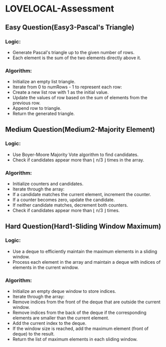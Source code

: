 # LOVELOCAL-Assessment

## Easy Question(Easy3-Pascal's Triangle)

### Logic:

* Generate Pascal's triangle up to the given number of rows.
* Each element is the sum of the two elements directly above it.

### Algorithm:

* Initialize an empty list triangle.
* Iterate from 0 to numRows - 1 to represent each row:
* Create a new list row with 1 as the initial value.
* Update the values of row based on the sum of elements from the previous row.
* Append row to triangle.
* Return the generated triangle.

## Medium Question(Medium2-Majority Element)

### Logic:

* Use Boyer-Moore Majority Vote algorithm to find candidates.
* Check if candidates appear more than ⌊ n/3 ⌋ times in the array.

### Algorithm:

* Initialize counters and candidates.
* Iterate through the array:
* If a candidate matches the current element, increment the counter.
* If a counter becomes zero, update the candidate.
* If neither candidate matches, decrement both counters.
* Check if candidates appear more than ⌊ n/3 ⌋ times.

## Hard Question(Hard1-Sliding Window Maximum)

### Logic:

* Use a deque to efficiently maintain the maximum elements in a sliding window.
* Process each element in the array and maintain a deque with indices of elements in the current window.

### Algorithm:

* Initialize an empty deque window to store indices.
* Iterate through the array:
* Remove indices from the front of the deque that are outside the current window.
* Remove indices from the back of the deque if the corresponding elements are smaller than the current element.
* Add the current index to the deque.
* If the window size is reached, add the maximum element (front of deque) to the result.
* Return the list of maximum elements in each sliding window.
